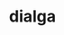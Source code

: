 ---
id: 483
title: dialga
types: [steel,dragon]
image: https://raw.githubusercontent.com/PokeAPI/sprites/master/sprites/pokemon/483.png
---